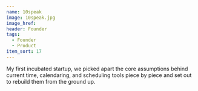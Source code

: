 ```yaml
---
name: 10speak
image: 10speak.jpg
image_href: 
header: Founder
tags:
  - Founder
  - Product
item_sort: 17
---
```

My first incubated startup, we picked apart the core assumptions behind current time, calendaring, and scheduling tools piece by piece and set out to rebuild them from the ground up.
